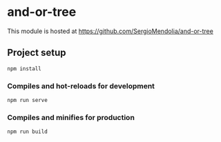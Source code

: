 # and-or-tree
This module is hosted at https://github.com/SergioMendolia/and-or-tree

## Project setup
```
npm install
```

### Compiles and hot-reloads for development
```
npm run serve
```

### Compiles and minifies for production
```
npm run build
```
